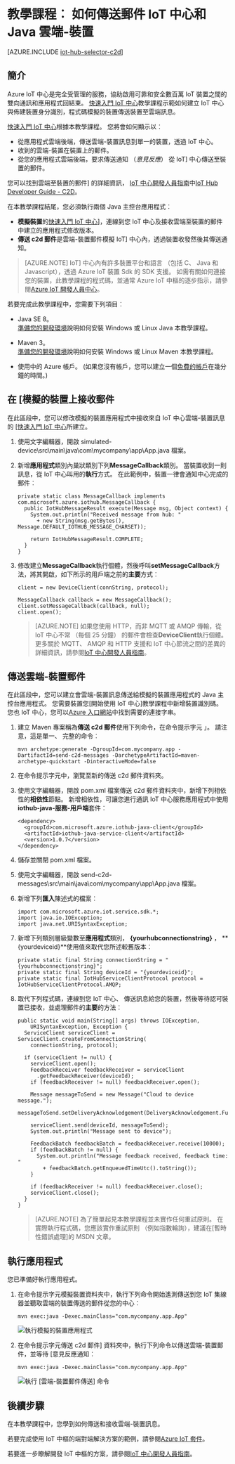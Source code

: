 <properties
    pageTitle="雲端-裝置以傳送訊息 IoT 中心 |Microsoft Azure"
    description="請遵循此教學課程以瞭解如何傳送 java 使用 Azure IoT 中樞的雲端-裝置訊息。"
    services="iot-hub"
    documentationCenter="java"
    authors="dominicbetts"
    manager="timlt"
    editor=""/>

<tags
     ms.service="iot-hub"
     ms.devlang="java"
     ms.topic="article"
     ms.tgt_pltfrm="na"
     ms.workload="na"
     ms.date="09/13/2016"
     ms.author="dobett"/>

# <a name="tutorial-how-to-send-cloud-to-device-messages-with-iot-hub-and-java"></a>教學課程︰ 如何傳送郵件 IoT 中心和 Java 雲端-裝置

[AZURE.INCLUDE [iot-hub-selector-c2d](../../includes/iot-hub-selector-c2d.md)]

## <a name="introduction"></a>簡介

Azure IoT 中心是完全受管理的服務，協助啟用可靠和安全數百萬 IoT 裝置之間的雙向通訊和應用程式回結束。 [快速入門 IoT 中心]教學課程示範如何建立 IoT 中心與佈建裝置身分識別，程式碼模擬的裝置傳送裝置至雲端訊息。

[快速入門 IoT 中心]根據本教學課程。 您將會如何顯示以︰

- 從應用程式雲端後端，傳送雲端-裝置訊息到單一的裝置，透過 IoT 中心。
- 收到的雲端-裝置在裝置上的郵件。
- 從您的應用程式雲端後端，要求傳送通知 （*意見反應*） 從 IoT] 中心傳送至裝置的郵件。

您可以找到雲端至裝置的郵件] 的詳細資訊， [IoT 中心開發人員指南]中[IoT Hub Developer Guide - C2D]。

在本教學課程結尾，您必須執行兩個 Java 主控台應用程式︰

* **模擬裝置**的[快速入門 IoT 中心]]，連線到您 IoT 中心及接收雲端至裝置的郵件中建立的應用程式修改版本。
* **傳送 c2d 郵件**是雲端-裝置郵件模擬 IoT] 中心內，透過裝置收發然後其傳送通知。

> [AZURE.NOTE] IoT] 中心內有許多裝置平台和語言 （包括 C、 Java 和 Javascript），透過 Azure IoT 裝置 Sdk 的 SDK 支援。 如需有關如何連接您的裝置，此教學課程的程式碼，並通常 Azure IoT 中樞的逐步指示，請參閱[Azure IoT 開發人員中心]。

若要完成此教學課程中，您需要下列項目︰

+ Java SE 8。 <br/> [準備您的開發環境][lnk-dev-setup]說明如何安裝 Windows 或 Linux Java 本教學課程。

+ Maven 3。  <br/> [準備您的開發環境][lnk-dev-setup]說明如何安裝 Windows 或 Linux Maven 本教學課程。

+ 使用中的 Azure 帳戶。 (如果您沒有帳戶，您可以建立一個[免費的帳戶][lnk-free-trial]在幾分鐘的時間。)

## <a name="receive-messages-on-the-simulated-device"></a>在 [模擬的裝置上接收郵件

在此區段中，您可以修改模擬的裝置應用程式中接收來自 IoT 中心雲端-裝置訊息的 [[快速入門 IoT 中心]所建立。

1. 使用文字編輯器，開啟 simulated-device\src\main\java\com\mycompany\app\App.java 檔案。

2. 新增**應用程式**類別內巢狀類別下列**MessageCallback**類別。 當裝置收到一則訊息，從 IoT 中心叫用的**執行**方式。 在此範例中，裝置一律會通知中心完成的郵件︰

    ```
    private static class MessageCallback implements
    com.microsoft.azure.iothub.MessageCallback {
      public IotHubMessageResult execute(Message msg, Object context) {
        System.out.println("Received message from hub: "
          + new String(msg.getBytes(), Message.DEFAULT_IOTHUB_MESSAGE_CHARSET));

        return IotHubMessageResult.COMPLETE;
      }
    }
    ```

3. 修改建立**MessageCallback**執行個體，然後呼叫**setMessageCallback**方法，將其開啟，如下所示的用戶端之前的**主要**方式︰

    ```
    client = new DeviceClient(connString, protocol);

    MessageCallback callback = new MessageCallback();
    client.setMessageCallback(callback, null);
    client.open();
    ```

    > [AZURE.NOTE] 如果您使用 HTTP，而非 MQTT 或 AMQP 傳輸，從 IoT 中心不常 （每個 25 分鐘） 的郵件會檢查**DeviceClient**執行個體。 更多關於 MQTT、 AMQP 和 HTTP 支援和 IoT 中心節流之間的差異的詳細資訊，請參閱[IoT 中心開發人員指南][IoT Hub Developer Guide - C2D]。

## <a name="send-a-cloud-to-device-message"></a>傳送雲端-裝置郵件

在此區段中，您可以建立會雲端-裝置訊息傳送給模擬的裝置應用程式的 Java 主控台應用程式。 您需要裝置您[開始使用 IoT 中心]教學課程中新增裝置識別碼。 您也 IoT 中心，您可以[Azure 入口網站]中找到需要的連接字串。

1. 建立 Maven 專案稱為**傳送 c2d 郵件**使用下列命令，在命令提示字元 」。 請注意，這是單一、 完整的命令︰

    ```
    mvn archetype:generate -DgroupId=com.mycompany.app -DartifactId=send-c2d-messages -DarchetypeArtifactId=maven-archetype-quickstart -DinteractiveMode=false
    ```

2. 在命令提示字元中，瀏覽至新的傳送 c2d 郵件資料夾。

3. 使用文字編輯器，開啟 pom.xml 檔案傳送 c2d 郵件資料夾中，新增下列相依性的**相依性**節點。 新增相依性，可讓您進行通訊 IoT 中心服務應用程式中使用**iothub-java-服務-用戶端**套件︰

    ```
    <dependency>
      <groupId>com.microsoft.azure.iothub-java-client</groupId>
      <artifactId>iothub-java-service-client</artifactId>
      <version>1.0.7</version>
    </dependency>
    ```

4. 儲存並關閉 pom.xml 檔案。

5. 使用文字編輯器，開啟 send-c2d-messages\src\main\java\com\mycompany\app\App.java 檔案。

6. 新增下列**匯入**陳述式的檔案︰

    ```
    import com.microsoft.azure.iot.service.sdk.*;
    import java.io.IOException;
    import java.net.URISyntaxException;
    ```

7. 新增下列類別層級變數至**應用程式**類別， **{yourhubconnectionstring}** ， **{yourdeviceid}**使用值來取代您所述較舊版本︰

    ```
    private static final String connectionString = "{yourhubconnectionstring}";
    private static final String deviceId = "{yourdeviceid}";
    private static final IotHubServiceClientProtocol protocol = IotHubServiceClientProtocol.AMQP;
    ```
    
8. 取代下列程式碼，連線到您 IoT 中心、 傳送訊息給您的裝置，然後等待認可裝置已接收，並處理郵件的**主要**的方法︰

    ```
    public static void main(String[] args) throws IOException,
        URISyntaxException, Exception {
      ServiceClient serviceClient = ServiceClient.createFromConnectionString(
        connectionString, protocol);
      
      if (serviceClient != null) {
        serviceClient.open();
        FeedbackReceiver feedbackReceiver = serviceClient
          .getFeedbackReceiver(deviceId);
        if (feedbackReceiver != null) feedbackReceiver.open();

        Message messageToSend = new Message("Cloud to device message.");
        messageToSend.setDeliveryAcknowledgement(DeliveryAcknowledgement.Full);

        serviceClient.send(deviceId, messageToSend);
        System.out.println("Message sent to device");

        FeedbackBatch feedbackBatch = feedbackReceiver.receive(10000);
        if (feedbackBatch != null) {
          System.out.println("Message feedback received, feedback time: "
            + feedbackBatch.getEnqueuedTimeUtc().toString());
        }

        if (feedbackReceiver != null) feedbackReceiver.close();
        serviceClient.close();
      }
    }
    ```

    > [AZURE.NOTE] 為了簡單起見本教學課程並未實作任何重試原則。 在實際執行程式碼，您應該實作重試原則 （例如指數輪詢），建議在[暫時性錯誤處理]的 MSDN 文章。

## <a name="run-the-applications"></a>執行應用程式

您已準備好執行應用程式。

1. 在命令提示字元模擬裝置資料夾中，執行下列命令開始遙測傳送到您 IoT 集線器並聽取雲端的裝置傳送的郵件從您的中心︰

    ```
    mvn exec:java -Dexec.mainClass="com.mycompany.app.App" 
    ```

    ![執行模擬的裝置應用程式][img-simulated-device]

2. 在命令提示字元傳送 c2d 郵件] 資料夾中，執行下列命令以傳送雲端-裝置郵件，並等待 [意見反應通知︰

    ```
    mvn exec:java -Dexec.mainClass="com.mycompany.app.App"
    ```

    ![執行 [雲端-裝置郵件傳送] 命令][img-send-command]

## <a name="next-steps"></a>後續步驟

在本教學課程中，您學到如何傳送和接收雲端-裝置訊息。 

若要完成使用 IoT 中樞的端對端解決方案的範例，請參閱[Azure IoT 套件]。

若要進一步瞭解開發 IoT 中樞的方案，請參閱[IoT 中心開發人員指南]。


<!-- Images -->
[img-simulated-device]: media/iot-hub-java-java-c2d/receivec2d.png
[img-send-command]:  media/iot-hub-java-java-c2d/sendc2d.png
<!-- Links -->

[快速入門 IoT 中心]: iot-hub-java-java-getstarted.md
[IoT Hub Developer Guide - C2D]: iot-hub-devguide-messaging.md
[IoT 中心開發人員指南]: iot-hub-devguide.md
[Azure IoT 開發人員中心]: http://www.azure.com/develop/iot
[lnk-free-trial]: http://azure.microsoft.com/pricing/free-trial/
[lnk-dev-setup]: https://github.com/Azure/azure-iot-sdks/blob/master/doc/get_started/java-devbox-setup.md
[暫時錯誤處理]: https://msdn.microsoft.com/library/hh680901(v=pandp.50).aspx
[Azure 入口網站]: https://portal.azure.com
[Azure IoT 套件]: https://azure.microsoft.com/documentation/suites/iot-suite/